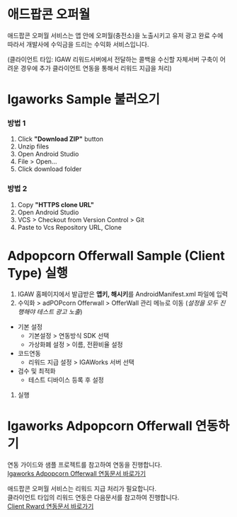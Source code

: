 # 애드팝콘 오퍼월
애드팝콘 오퍼월 서비스는 앱 안에 오퍼월(충전소)을 노출시키고 유저 광고 완료 수에 따라서 개발사에 수익금을 드리는 수익화 서비스입니다.

(클라이언트 타입: IGAW 리워드서버에서 전달하는 콜백을 수신할 자체서버 구축이 어려운 경우에 추가 클라이언트 연동을 통해서 리워드 지급을 처리)

# Igaworks Sample 불러오기
### 방법 1
1. Click **"Download ZIP"** button
1. Unzip files
1. Open Android Studio
1. File > Open...
1. Click download folder

### 방법 2
1. Copy **"HTTPS clone URL"**
1. Open Android Studio
1. VCS > Checkout from Version Control > Git
1. Paste to Vcs Repository URL, Clone

# Adpopcorn Offerwall Sample (Client Type) 실행
1. IGAW 홈페이지에서 발급받은 **앱키, 해시키**를 AndroidManifest.xml 파일에 입력
1. 수익화 > adPOPcorn Offerwall > OfferWall 관리 메뉴로 이동 (_설정을 모두 진행해야 테스트 광고 노출_)
  * 기본 설정
    - 기본설정 > 연동방식 SDK 선택
    - 가상화폐 설정 > 이름, 전환비율 설정
  * 코드연동
    - 리워드 지급 설정 > IGAWorks 서버 선택
  * 검수 및 최적화
    - 테스트 디바이스 등록 후 설정
1. 실행

# Igaworks Adpopcorn Offerwall 연동하기
연동 가이드와 샘플 프로젝트를 참고하여 연동을 진행합니다. </br>
<a href="http://help.igaworks.com/hc/ko/3_3/Content/Article/adpopcorn_offerwall_aos" target="_blank">Igaworks Adpopcorn Offerwall 연동문서 바로가기</a>

애드팝콘 오퍼월 서비스는 리워드 지급 처리가 필요합니다.</br> 
클라이언트 타입의 리워드 연동은 다음문서를 참고하여 진행합니다.</br>
<a href="http://help.igaworks.com/hc/ko/3_3/Content/Article/adpopcorn_offerwall_client_reward_aos" target="_blank">Client Rward 연동문서 바로가기</a>
